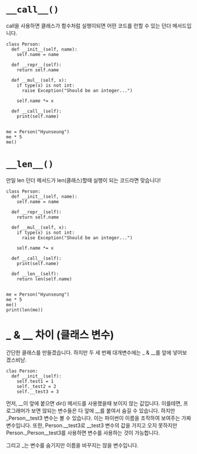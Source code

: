 # `__call__()`
call을 사용하면 클래스가 함수처럼 실행이되면 어떤 코드를 런할 수 있는 던더 메서드입니다.

```
class Person:
  def __init__(self, name):
    self.name = name

  def __repr__(self):
    return self.name

  def __mul__(self, x):
    if type(x) is not int:
      raise Exception("Should be an integer...")

    self.name *= x

  def __call__(self):
    print(self.name)


me = Person("Hyunseung")
me * 5
me()
```

# `__len__()`
만일 len 던더 메서드가 len(클래스)할때 실행이 되는 코드라면 맞습니다!

```
class Person:
  def __init__(self, name):
    self.name = name

  def __repr__(self):
    return self.name

  def __mul__(self, x):
    if type(x) is not int:
      raise Exception("Should be an integer...")

    self.name *= x

  def __call__(self):
    print(self.name)

  def __len__(self):
    return len(self.name)


me = Person("Hyunseung")
me * 5
me()
print(len(me))
```

# _ & __ 차이 (클래스 변수)
간단한 클래스를 만들겠습니다. 하지만 두 세 번째 대개변수에는 _ & __를 앞에 넣어보겠스비낟.

```
clas Person:
  def __init__(self):
    self.test1 = 1
    self._test2 = 2
    self.__test3 = 3
```

먼저, __이 앞에 붙으면 dir() 메서드를 사용했을때 보이지 않는 값입니다. 이를테면, 프로그래머가 보면 않되는 변수들은 다 앞에 __를 붙여서 숨길 수 있습니다. 하지만 _Person__test3 변수는 볼 수 있습니다. 이는 파이썬이 이름을 조작하여 보여주는 가짜 변수입니다. 또한, Person.__test3로 __test3 변수의 값을 가지고 오지 못하지만 Person._Person__test3를 사용하면 변수를 사용하는 것이 가능합니다.

그리고 _는 변수를 숨기지만 이름을 바꾸지는 않을 변수입니다.
